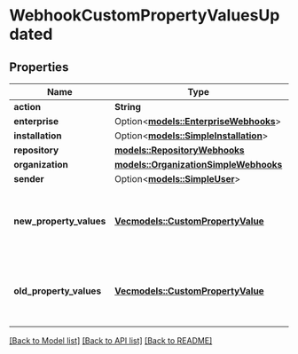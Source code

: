 # WebhookCustomPropertyValuesUpdated

## Properties

Name | Type | Description | Notes
------------ | ------------- | ------------- | -------------
**action** | **String** |  | 
**enterprise** | Option<[**models::EnterpriseWebhooks**](enterprise-webhooks.md)> |  | [optional]
**installation** | Option<[**models::SimpleInstallation**](simple-installation.md)> |  | [optional]
**repository** | [**models::RepositoryWebhooks**](repository-webhooks.md) |  | 
**organization** | [**models::OrganizationSimpleWebhooks**](organization-simple-webhooks.md) |  | 
**sender** | Option<[**models::SimpleUser**](simple-user.md)> |  | [optional]
**new_property_values** | [**Vec<models::CustomPropertyValue>**](custom-property-value.md) | The new custom property values for the repository. | 
**old_property_values** | [**Vec<models::CustomPropertyValue>**](custom-property-value.md) | The old custom property values for the repository. | 

[[Back to Model list]](../README.md#documentation-for-models) [[Back to API list]](../README.md#documentation-for-api-endpoints) [[Back to README]](../README.md)



